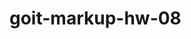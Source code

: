# goit-markup-hw-08

<!-- TODO

  ! 1. Перенести разметку header в portfolio

  !  2. Сделать анемации для переходов и мобильного меню
   !     2.1 Анимация для ховера и фокуса

  !  3. Выолвнять иконки в имейле и телефоне -->
